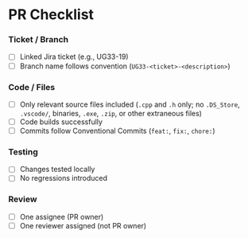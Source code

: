 # PR Checklist

### Ticket / Branch
- [ ] Linked Jira ticket (e.g., UG33-19)  
- [ ] Branch name follows convention (`UG33-<ticket>-<description>`)

### Code / Files
- [ ] Only relevant source files included (`.cpp` and `.h` only; no `.DS_Store`, `.vscode/`, binaries, `.exe`, `.zip`, or other extraneous files)  
- [ ] Code builds successfully  
- [ ] Commits follow Conventional Commits (`feat:`, `fix:`, `chore:`)

### Testing
- [ ] Changes tested locally  
- [ ] No regressions introduced  

### Review
- [ ] One assignee (PR owner)  
- [ ] One reviewer assigned (not PR owner)
